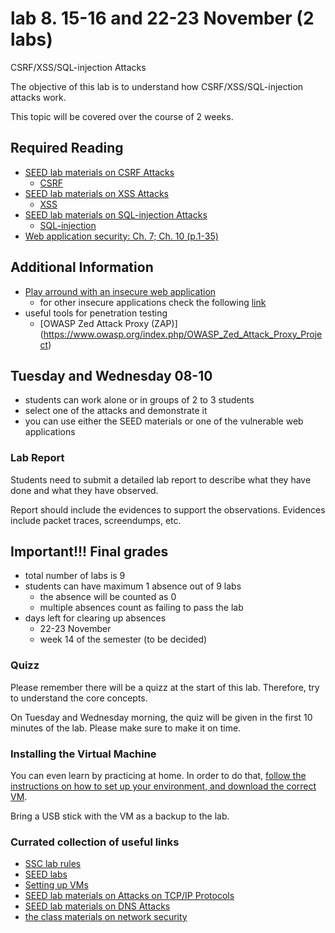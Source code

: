 # lab 8. 15-16 and 22-23 November (2 labs)
 CSRF/XSS/SQL-injection Attacks 

The objective of this lab is to understand how CSRF/XSS/SQL-injection attacks work. 

This topic will be covered over the course of 2 weeks.

## Required Reading
- [SEED lab materials on CSRF Attacks](http://www.cis.syr.edu/~wedu/seed/Labs/Web/CSRF_Collabtive/)
	- [CSRF](https://www.owasp.org/index.php/Cross-Site_Request_Forgery_(CSRF))
- [SEED lab materials on XSS Attacks](http://www.cis.syr.edu/~wedu/seed/Labs/Web/XSS_Collabtive/)
	- [XSS](https://www.owasp.org/index.php/Cross-site_Scripting_(XSS))
- [SEED lab materials on SQL-injection Attacks](http://www.cis.syr.edu/~wedu/seed/Labs/Web/SQL_Injection_Collabtive/)
	- [SQL-injection](https://www.owasp.org/index.php/SQL_Injection)
- [Web application security: Ch. 7; Ch. 10 (p.1-35)](https://web.archive.org/web/20120905053629/http://code.google.com/edu/submissions/daswani/index.html)


## Additional Information
- [Play arround with an insecure web application](https://www.owasp.org/index.php/Webgoat#tab=Main)
	- for other insecure applications check the following [link](https://www.checkmarx.com/2015/04/16/15-vulnerable-sites-to-legally-practice-your-hacking-skills/)
- useful tools for penetration testing 
	- [OWASP Zed Attack Proxy (ZAP)] (https://www.owasp.org/index.php/OWASP_Zed_Attack_Proxy_Project)
	

## Tuesday and Wednesday 08-10
- students can work alone or in groups of 2 to 3 students
- select one of the attacks and demonstrate it
- you can use either the SEED materials or one of the vulnerable web applications

### Lab Report

Students need to submit a detailed lab report to describe what they have done and what they have observed.

Report should include the evidences to support the observations. Evidences include packet traces, screendumps, etc.

## Important!!! Final grades
- total number of labs is 9
- students can have maximum 1 absence out of 9 labs
  - the absence will be counted as 0
  - multiple absences count as failing to pass the lab
- days left for clearing up absences
  - 22-23 November
  - week 14 of the semester (to be decided)

### Quizz

Please remember there will be a quizz at the start of this lab. Therefore, try to understand the core concepts.

On Tuesday and Wednesday morning, the quiz will be given in the first 10 minutes of the lab. 
Please make sure to make it on time. 

### Installing the Virtual Machine

You can even learn by practicing at home. In order to do that, [follow the instructions on how to set up your environment, and download the correct VM](https://github.com/SSC-2016/lab-rules/blob/master/README.md#general-workflow).

Bring a USB stick with the VM as a backup to the lab.

### Currated collection of useful links
- [SSC lab rules](https://github.com/SSC-2016/lab-rules)
- [SEED labs](http://www.cis.syr.edu/~wedu/seed/labs.html)
- [Setting up VMs](http://www.cis.syr.edu/~wedu/seed/lab_env.html)
- [SEED lab materials on Attacks on TCP/IP Protocols](http://www.cis.syr.edu/~wedu/seed/Labs/Attacks_TCPIP/)
- [SEED lab materials on DNS Attacks](http://www.cis.syr.edu/~wedu/seed/Labs/Attacks_DNS/)
- [the class materials on network security](http://staff.cs.upt.ro/~marius/curs/sec/index.html)
